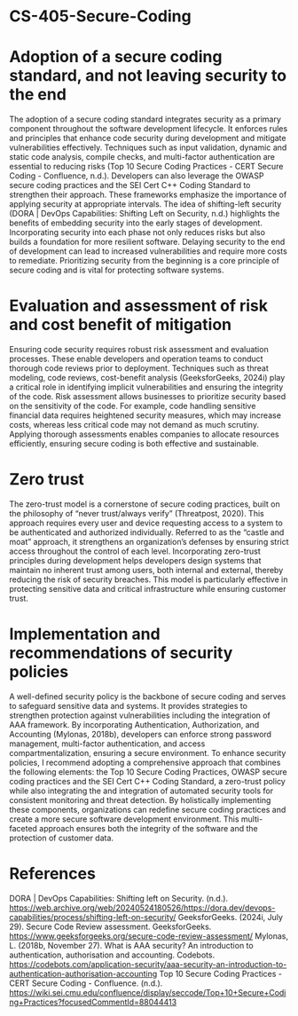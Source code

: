 # CS-405-Secure-Coding

# Adoption of a secure coding standard, and not leaving security to the end

The adoption of a secure coding standard integrates security as a primary component throughout the software development lifecycle. It enforces rules and principles that enhance code security during development and mitigate vulnerabilities effectively. Techniques such as input validation, dynamic and static code analysis, compile checks, and multi-factor authentication are essential to reducing risks (Top 10 Secure Coding Practices - CERT Secure Coding - Confluence, n.d.). Developers can also leverage the OWASP secure coding practices and the SEI Cert C++ Coding Standard to strengthen their approach. 
These frameworks emphasize the importance of applying security at appropriate intervals. The idea of shifting-left security (DORA | DevOps Capabilities: Shifting Left on Security, n.d.) highlights the benefits of embedding security into the early stages of development. Incorporating security into each phase not only reduces risks but also builds a foundation for more resilient software. Delaying security to the end of development can lead to increased vulnerabilities and require more costs to remediate. Prioritizing security from the beginning is a core principle of secure coding and is vital for protecting software systems.  

# Evaluation and assessment of risk and cost benefit of mitigation

Ensuring code security requires robust risk assessment and evaluation processes. These enable developers and operation teams to conduct thorough code reviews prior to deployment. Techniques such as threat modeling, code reviews, cost-benefit analysis (GeeksforGeeks, 2024i) play a critical role in identifying implicit vulnerabilities and ensuring the integrity of the code. 
Risk assessment allows businesses to prioritize security based on the sensitivity of the code. For example, code handling sensitive financial data requires heightened security measures, which may increase costs, whereas less critical code may not demand as much scrutiny.  Applying thorough assessments enables companies to allocate resources efficiently, ensuring secure coding is both effective and sustainable. 

# Zero trust

The zero-trust model is a cornerstone of secure coding practices, built on the philosophy of  “never trust/always verify” (Threatpost, 2020). This approach requires every user and device requesting access to a system to be authenticated and authorized individually. Referred to as the “castle and moat” approach, it strengthens an organization’s defenses by ensuring strict access throughout the control of each level. Incorporating zero-trust principles during development helps developers design systems that maintain no inherent trust among users, both internal and external, thereby reducing the risk of security breaches. This model is particularly effective in protecting sensitive data and critical infrastructure while ensuring customer trust.  

# Implementation and recommendations of security policies

A well-defined security policy is the backbone of secure coding and serves to safeguard sensitive data and systems. It provides strategies to strengthen protection against vulnerabilities including the integration of AAA framework. By incorporating Authentication, Authorization, and Accounting (Mylonas, 2018b), developers can enforce strong password management, multi-factor authentication, and access compartmentalization, ensuring a secure environment. 
To enhance security policies, I recommend adopting a comprehensive approach that combines the following elements: the Top 10 Secure Coding Practices, OWASP secure coding practices and the SEI Cert C++ Coding Standard, a zero-trust policy while also integrating the and integration of automated security tools for consistent monitoring and threat detection. By holistically implementing these components, organizations can redefine secure coding practices and create a more secure software development environment. This multi-faceted approach ensures both the integrity of the software and the protection of customer data. 

# References

DORA | DevOps Capabilities: Shifting left on Security. (n.d.). https://web.archive.org/web/20240524180526/https://dora.dev/devops-capabilities/process/shifting-left-on-security/
GeeksforGeeks. (2024i, July 29). Secure Code Review assessment. GeeksforGeeks. https://www.geeksforgeeks.org/secure-code-review-assessment/
Mylonas, L. (2018b, November 27). What is AAA security? An introduction to authentication, authorisation and accounting. Codebots. https://codebots.com/application-security/aaa-security-an-introduction-to-authentication-authorisation-accounting
Top 10 Secure Coding Practices - CERT Secure Coding - Confluence. (n.d.). https://wiki.sei.cmu.edu/confluence/display/seccode/Top+10+Secure+Coding+Practices?focusedCommentId=88044413
